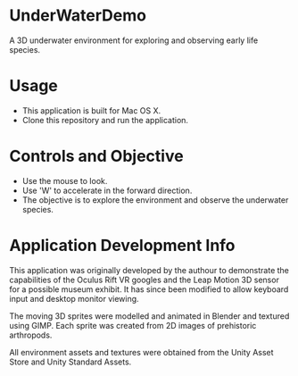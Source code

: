 # UnderWaterDemo
A 3D underwater environment for exploring and observing early life species.

# Usage
* This application is built for Mac OS X.
* Clone this repository and run the application.

# Controls and Objective
* Use the mouse to look.
* Use 'W' to accelerate in the forward direction.
* The objective is to explore the environment and observe the underwater species.

# Application Development Info
This application was originally developed by the authour to demonstrate the capabilities of the Oculus Rift VR googles and the Leap Motion 3D sensor for a possible museum exhibit. It has since been modified to allow keyboard input and desktop monitor viewing.

The moving 3D sprites were modelled and animated in Blender and textured using GIMP. Each sprite was created from 2D images of prehistoric arthropods.

All environment assets and textures were obtained from the Unity Asset Store and Unity Standard Assets.

